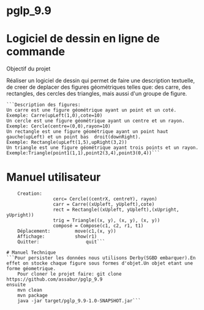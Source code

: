 # pglp_9.9
# Logiciel de dessin en ligne de commande

Objectif du projet

Réaliser un logiciel de dessin qui permet de faire une description textuelle, de creer de deplacer des figures 	géométriques telles que: des carre, des rectangles, des cercles des triangles, mais aussi d'un groupe de figure.
	
	```Description des figures:
	Un carre est une figure géométrique ayant un point et un coté. Exemple: Carre(upLeft(1,0),cote=10)
	Un cercle est une figure géométrique ayant un centre et un rayon. Exemple: Cercle(centre=(0,0),rayon=10)
	Un rectangle est une figure géométrique ayant un point haut gauche(upLeft) et un point bas 	droit(downRight). 
	Exemple: Rectangle(upLeft(1,5),upRight(3,2))
	Un triangle est une figure géométrique ayant trois points et un rayon. Exemple:Triangle(point1(1,1),point2(3,4),point3(0,4))```

# Manuel utilisateur 
```Pour faciliter l'utilisation du logiciel l'utilisateur pourra voir l'ensemble des commandes à l'aide de la commande HELP. Ainsi on peut voir certaines commandes specifiques et d'autres generiques. 
	Creation:  
				 cerc= Cercle((centrX, centreY), rayon)
				 carr = Carre((xUpleft, yUpleft),cote)
				 rect = Rectangle((xUpleft, yUpleft),(xUpright, yUpright))
				 trig = Triangle((x, y), (x, y), (x, y))
				 composé = Compose(c1, c2, r1, t1)
	Déplacement: 		 move(c1,(x, y))
	Affichage:   		 show(r1)
	Quitter:     	         quit```
	
# Manuel Technique
```Pour persister les données nous utilisons Derby(SGBD embarquer).En effet on stocke chaque figure sous formes d'objet.Un objet etant une forme géometrique.
	Pour cloner le projet faire: git clone https://github.com/assabur/pglp_9.9
ensuite 
	mvn clean 
	mvn package
	java -jar target/pglp_9.9-1.0-SNAPSHOT.jar```
	
	
	
	
	
	
	
	
	
	
	
	
